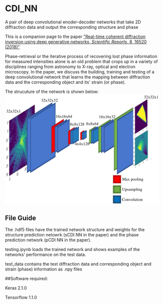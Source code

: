 # CDI_NN
A pair of deep convolutional enoder-decoder networks that take 2D diffraction data and output the corresponding structure and phase

This is a companion page to the paper ["Real-time coherent diffraction inversion using deep generative networks, *Scientific Reports*, 8, 16520 (2018)"](https://www.nature.com/articles/s41598-018-34525-1)

Phase-retrieval or the iterative process of recovering lost phase information for measured intensities alone is an old problem that crops up in a variety of disciplines ranging from astronomy to X-ray, optical and electron microscopy. In the paper, we discuss the building, training and testing of a deep convolutional network that learns the mapping between diffraction data and the corresponding object and its' strain (or phase). 

The strucuture of the network is shown below:
![alt text](./overview.jpeg)

## File Guide
The .hdf5 files have the trained network structure and weights for the structure prediction netowrk (sCDI NN in the paper) and the phase prediction network (pCDI NN in the paper).

testing.ipynb loads the trained network and shows examples of the networks' performance on the test data.

test_data contains the test diffraction data and corresponding object and strain (phase) information as .npy files 

##Software required:

Keras 2.1.0

Tensorflow 1.1.0
